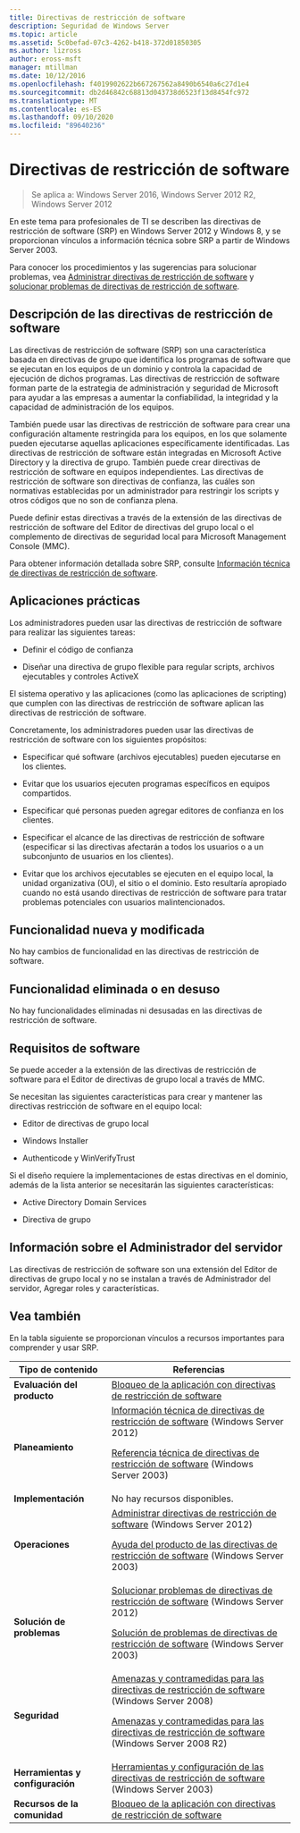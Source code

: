 ```yaml
---
title: Directivas de restricción de software
description: Seguridad de Windows Server
ms.topic: article
ms.assetid: 5c0befad-07c3-4262-b418-372d01850305
ms.author: lizross
author: eross-msft
manager: mtillman
ms.date: 10/12/2016
ms.openlocfilehash: f4019902622b667267562a8490b6540a6c27d1e4
ms.sourcegitcommit: db2d46842c68813d043738d6523f13d8454fc972
ms.translationtype: MT
ms.contentlocale: es-ES
ms.lasthandoff: 09/10/2020
ms.locfileid: "89640236"
---
```

# <a name="software-restriction-policies"></a>Directivas de restricción de software

>Se aplica a: Windows Server 2016, Windows Server 2012 R2, Windows Server 2012

En este tema para profesionales de TI se describen las directivas de restricción de software (SRP) en Windows Server 2012 y Windows 8, y se proporcionan vínculos a información técnica sobre SRP a partir de Windows Server 2003.

Para conocer los procedimientos y las sugerencias para solucionar problemas, vea [Administrar directivas de restricción de software](administer-software-restriction-policies.md) y [solucionar problemas de directivas de restricción de software](troubleshoot-software-restriction-policies.md).

## <a name="software-restriction-policies-description"></a><a name="BKMK_OVER"></a>Descripción de las directivas de restricción de software
Las directivas de restricción de software (SRP) son una característica basada en directivas de grupo que identifica los programas de software que se ejecutan en los equipos de un dominio y controla la capacidad de ejecución de dichos programas. Las directivas de restricción de software forman parte de la estrategia de administración y seguridad de Microsoft para ayudar a las empresas a aumentar la confiabilidad, la integridad y la capacidad de administración de los equipos.

También puede usar las directivas de restricción de software para crear una configuración altamente restringida para los equipos, en los que solamente pueden ejecutarse aquellas aplicaciones específicamente identificadas. Las directivas de restricción de software están integradas en Microsoft Active Directory y la directiva de grupo. También puede crear directivas de restricción de software en equipos independientes. Las directivas de restricción de software son directivas de confianza, las cuáles son normativas establecidas por un administrador para restringir los scripts y otros códigos que no son de confianza plena.

Puede definir estas directivas a través de la extensión de las directivas de restricción de software del Editor de directivas del grupo local o el complemento de directivas de seguridad local para Microsoft Management Console (MMC).

Para obtener información detallada sobre SRP, consulte [Información técnica de directivas de restricción de software](software-restriction-policies-technical-overview.md).

## <a name="practical-applications"></a><a name="BKMK_APP"></a>Aplicaciones prácticas
Los administradores pueden usar las directivas de restricción de software para realizar las siguientes tareas:

-   Definir el código de confianza

-   Diseñar una directiva de grupo flexible para regular scripts, archivos ejecutables y controles ActiveX

El sistema operativo y las aplicaciones (como las aplicaciones de scripting) que cumplen con las directivas de restricción de software aplican las directivas de restricción de software.

Concretamente, los administradores pueden usar las directivas de restricción de software con los siguientes propósitos:

-   Especificar qué software (archivos ejecutables) pueden ejecutarse en los clientes.

-   Evitar que los usuarios ejecuten programas específicos en equipos compartidos.

-   Especificar qué personas pueden agregar editores de confianza en los clientes.

-   Especificar el alcance de las directivas de restricción de software (especificar si las directivas afectarán a todos los usuarios o a un subconjunto de usuarios en los clientes).

-   Evitar que los archivos ejecutables se ejecuten en el equipo local, la unidad organizativa (OU), el sitio o el dominio. Esto resultaría apropiado cuando no está usando directivas de restricción de software para tratar problemas potenciales con usuarios malintencionados.

## <a name="new-and-changed-functionality"></a><a name="BKMK_NEW"></a>Funcionalidad nueva y modificada
No hay cambios de funcionalidad en las directivas de restricción de software.

## <a name="removed-or-deprecated-functionality"></a><a name="BKMK_DEP"></a>Funcionalidad eliminada o en desuso
No hay funcionalidades eliminadas ni desusadas en las directivas de restricción de software.

## <a name="software-requirements"></a><a name="BKMK_SOFT"></a>Requisitos de software
Se puede acceder a la extensión de las directivas de restricción de software para el Editor de directivas de grupo local a través de MMC.

Se necesitan las siguientes características para crear y mantener las directivas restricción de software en el equipo local:

-   Editor de directivas de grupo local

-   Windows Installer

-   Authenticode y WinVerifyTrust

Si el diseño requiere la implementaciones de estas directivas en el dominio, además de la lista anterior se necesitarán las siguientes características:

-   Active Directory Domain Services

-   Directiva de grupo

## <a name="server-manager-information"></a><a name="BKMK_INSTALL"></a>Información sobre el Administrador del servidor
Las directivas de restricción de software son una extensión del Editor de directivas de grupo local y no se instalan a través de Administrador del servidor, Agregar roles y características.

## <a name="see-also"></a><a name="BKMK_LINKS"></a>Vea también
En la tabla siguiente se proporcionan vínculos a recursos importantes para comprender y usar SRP.

|Tipo de contenido|Referencias|
|--------|-------|
|**Evaluación del producto**|[Bloqueo de la aplicación con directivas de restricción de software](/previous-versions/technet-magazine/cc510322(v=msdn.10)?pr=blog)|
|**Planeamiento**|[Información técnica de directivas de restricción de software](software-restriction-policies-technical-overview.md) (Windows Server 2012)<p>[Referencia técnica de directivas de restricción de software](/previous-versions/windows/it-pro/windows-server-2003/cc728085(v=ws.10)) (Windows Server 2003)|
|**Implementación**|No hay recursos disponibles.|
|**Operaciones**|[Administrar directivas de restricción de software](administer-software-restriction-policies.md) (Windows Server 2012)<p>[Ayuda del producto de las directivas de restricción de software](/previous-versions/windows/it-pro/windows-server-2003/cc779607(v=ws.10)) (Windows Server 2003)|
|**Solución de problemas**|[Solucionar problemas de directivas de restricción de software](troubleshoot-software-restriction-policies.md) (Windows Server 2012)<p>[Solución de problemas de directivas de restricción de software](/previous-versions/windows/it-pro/windows-server-2003/cc737011(v=ws.10)) (Windows Server 2003)|
|**Seguridad**|[Amenazas y contramedidas para las directivas de restricción de software](/previous-versions/windows/it-pro/windows-server-2008-R2-and-2008/dd349795(v=ws.10)) (Windows Server 2008)<p>[Amenazas y contramedidas para las directivas de restricción de software](/previous-versions/windows/it-pro/windows-server-2008-R2-and-2008/hh125926(v=ws.10)) (Windows Server 2008 R2)|
|**Herramientas y configuración**|[Herramientas y configuración de las directivas de restricción de software](/previous-versions/windows/it-pro/windows-server-2003/cc782454(v=ws.10)) (Windows Server 2003)|
|**Recursos de la comunidad**|[Bloqueo de la aplicación con directivas de restricción de software](/previous-versions/technet-magazine/cc510322(v=msdn.10)?pr=blog)|
